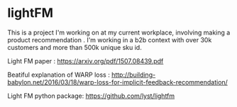 # lightFM

This is a project I'm working on at my current workplace, involving making a product recommendation .
I'm working in a b2b context with over 30k customers and more than 500k unique sku id.

Light FM paper : https://arxiv.org/pdf/1507.08439.pdf

Beatiful explanation of WARP loss : http://building-babylon.net/2016/03/18/warp-loss-for-implicit-feedback-recommendation/

Light FM python package: https://github.com/lyst/lightfm

